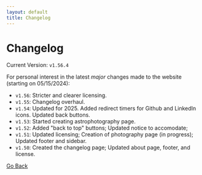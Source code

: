 ```yaml
---
layout: default
title: Changelog
---
```


# Changelog

Current Version: `v1.56.4`

For personal interest in the latest *major* changes made to the website (starting on 05/15/2024):

* `v1.56`: Stricter and clearer licensing.
* `v1.55`: Changelog overhaul.
* `v1.54`: Updated for 2025. Added redirect timers for Github and LinkedIn icons. Updated back buttons.
* `v1.53`: Started creating astrophotography page. 
* `v1.52`: Added "back to top" buttons; Updated notice to accomodate; 
* `v1.51`: Updated licensing; Creation of photography page (in progress); Updated footer and sidebar.
* `v1.50`: Created the changelog page; Updated about page, footer, and license.

[Go Back](javascript:history.back())